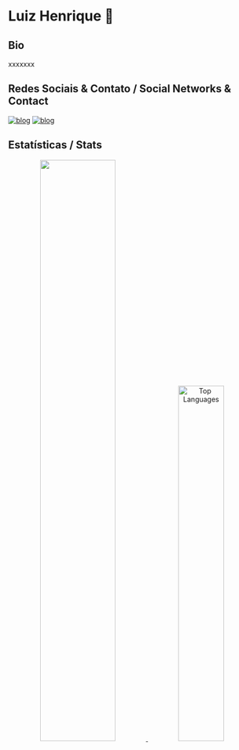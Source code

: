 # Luiz Henrique 👋

## Bio

xxxxxxx

## Redes Sociais & Contato / Social Networks & Contact

[![blog](https://img.shields.io/badge/Instagram-E4405F?style=for-the-badge&logo=instagram&logoColor=white)](https://www.instagram.com/luiz.linkezio/)
[![blog](https://img.shields.io/badge/LinkedIn-0077B5?style=for-the-badge&logo=linkedin&logoColor=white)](https://www.linkedin.com/in/lhbas)

## Estatísticas / Stats

<div align="center">
  <a href="https://github.com/luiz-linkezio">
  <img width= 55% src="https://github-readme-stats.vercel.app/api?username=luiz-linkezio&show_icons=true&theme=radical&hide=&alt="luiz-linkezio's GitHub stats""/>
  <img width= 43% src="https://github-readme-stats.vercel.app/api/top-langs/?username=luiz-linkezio&layout=compact&langs_count=6&&title_color=22c55e&text_color=ffffff&icon_color=10b981&bg_color=181824&hide_border=true&locale=en&custom_title=Top%20%Languages" alt="Top Languages""/>
<br>













<!--
**luiz-linkezio/luiz-linkezio** is a ✨ _special_ ✨ repository because its `README.md` (this file) appears on your GitHub profile.

Here are some ideas to get you started:

- 🔭 I’m currently working on ...
- 🌱 I’m currently learning ...
- 👯 I’m looking to collaborate on ...
- 🤔 I’m looking for help with ...
- 💬 Ask me about ...
- 📫 How to reach me: ...
- 😄 Pronouns: ...
- ⚡ Fun fact: ...
-->
